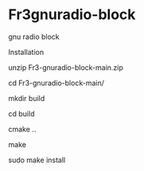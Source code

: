 # Fr3gnuradio-block
gnu radio block





Installation

unzip Fr3-gnuradio-block-main.zip

cd Fr3-gnuradio-block-main/

mkdir build

cd build

cmake ..

make

sudo make install
